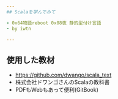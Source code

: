 ```yaml
---
## Scalaを学んでみて

- 0x64物語reboot 0x08夜 静的型付け言語
- by iwtn

---
```

## 使用した教材

- https://github.com/dwango/scala_text
- 株式会社ドワンゴさんのScalaの教科書
- PDFもWebもあって便利(GitBook)
